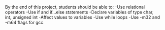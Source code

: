 By the end of this project, students should be able to:
-Use relational operators
-Use if and if...else statements
-Declare variables of type char, int, unsigned int
-Affect values to variables
-Use while loops
-Use -m32 and -m64 flags for gcc